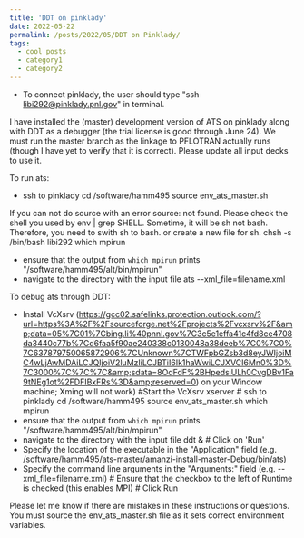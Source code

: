 ```yaml
---
title: 'DDT on pinklady'
date: 2022-05-22
permalink: /posts/2022/05/DDT on Pinklady/
tags:
  - cool posts
  - category1
  - category2
---
```

* To connect pinklady, the user should type "ssh libi292@pinklady.pnl.gov" in terminal.

I have installed the (master) development version of ATS on pinklady along with DDT as a debugger (the trial license is good through June 24). 
We must run the master branch as the linkage to PFLOTRAN actually runs (though I have yet to verify that it is correct). 
Please update all input decks to use it.

To run ats: 

* ssh to pinklady
cd /software/hamm495
source env_ats_master.sh

If you can not do source with an error source: not found. 
Please check the shell you used by env | grep SHELL.
Sometime, it will be sh not bash. Therefore, you need to swith sh to bash. or create a new file for sh.
chsh -s /bin/bash libi292 
which mpirun      
* ensure that the output from `which mpirun` prints "/software/hamm495/alt/bin/mpirun"
* navigate to the directory with the input file ats --xml_file=filename.xml

To debug ats through DDT:

* Install VcXsrv (https://gcc02.safelinks.protection.outlook.com/?url=https%3A%2F%2Fsourceforge.net%2Fprojects%2Fvcxsrv%2F&amp;data=05%7C01%7Cbing.li%40pnnl.gov%7C3c5e1effa41c4fd8ce4708da3440c77b%7Cd6faa5f90ae240338c0130048a38deeb%7C0%7C0%7C637879750065872906%7CUnknown%7CTWFpbGZsb3d8eyJWIjoiMC4wLjAwMDAiLCJQIjoiV2luMzIiLCJBTiI6Ik1haWwiLCJXVCI6Mn0%3D%7C3000%7C%7C%7C&amp;sdata=8OdFdF%2BHpedsiULh0CvgDBv1Fa9tNEg1ot%2FDFIBxFRs%3D&amp;reserved=0) on your Window machine; Xming will not work) #Start the VcXsrv xserver # ssh to pinklady cd /software/hamm495 source env_ats_master.sh
which mpirun      
* ensure that the output from `which mpirun` prints "/software/hamm495/alt/bin/mpirun"
* navigate to the directory with the input file ddt & # Click on 'Run'
* Specify the location of the executable in the "Application" field (e.g. /software/hamm495/ats-master/amanzi-install-master-Debug/bin/ats)
* Specify the command line arguments in the "Arguments:" field (e.g. --xml_file=filename.xml) # Ensure that the checkbox to the left of Runtime is checked (this enables MPI) # Click Run

Please let me know if there are mistakes in these instructions or questions.  You must source the env_ats_master.sh file as it sets correct environment variables.
